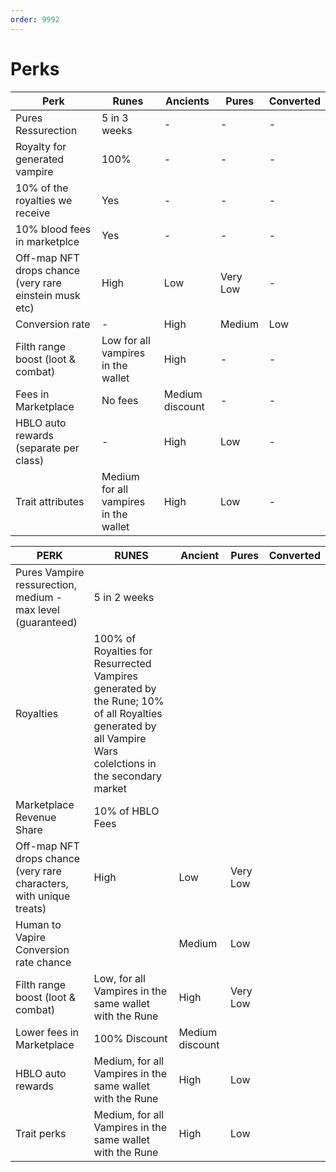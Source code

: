 ```yaml
---
order: 9992
---
```


# Perks

|Perk| Runes                | Ancients       | Pures           | Converted           |
|----|----------------------|----------------|-----------------|---------------------|
|Pures Ressurection   |5 in 3 weeks           |-              |-  | -                    |
|Royalty for generated vampire   | 100%                 | -         | -    | -                   |
|10% of the royalties we receive   | Yes                  | -           | -      | -               |
|10% blood fees in marketplce   | Yes                 |   -       | -            | -                   |
|Off-map NFT drops chance  (very rare einstein musk etc)   | High                | Low         | Very Low            | -                   |
|Conversion rate   | -       | High       |Medium      |Low                  |
|Filth range boost (loot & combat)   | Low for all vampires in the wallet         |High  |-              |-                 |
|Fees in Marketplace   | No fees  | Medium discount     |-              |-                 |
|HBLO auto rewards (separate per class)   | -              | High        | Low             |-                 |
|Trait attributes   | Medium for all vampires in the wallet              | High        |Low              |-                   |








|                                 PERK                                 |                                                                          RUNES                                                                          |     Ancient     |  Pures   | Converted |
|----------------------------------------------------------------------|---------------------------------------------------------------------------------------------------------------------------------------------------------|-----------------|----------|-----------|
| Pures Vampire ressurection, medium - max level (guaranteed)          | 5 in 2 weeks                                                                                                                                            |                 |          |           |
| Royalties                                                            | 100% of Royalties for Resurrected Vampires generated by the Rune; 10% of all Royalties generated by all Vampire Wars colelctions in the secondary market|                 |          |           |
| Marketplace Revenue Share                                            | 10% of HBLO Fees                                                                                                                                        |                 |          |           |
| Off-map NFT drops chance  (very rare characters, with unique treats) | High                                                                                                                                                    | Low             | Very Low |           |
| Human to Vapire Conversion rate chance                               |                                                                                                                                                         | Medium          | Low      |           |
| Filth range boost (loot & combat)                                    | Low, for all Vampires in the same wallet with the Rune                                                                                                  | High            | Very Low |           |
| Lower fees in Marketplace                                            | 100% Discount                                                                                                                                           | Medium discount |          |           |
| HBLO auto rewards                                                    | Medium, for all Vampires in the same wallet with the Rune                                                                                               | High            | Low      |           |
| Trait perks                                                          | Medium, for all Vampires in the same wallet with the Rune                                                                                               | High            | Low      |           |

